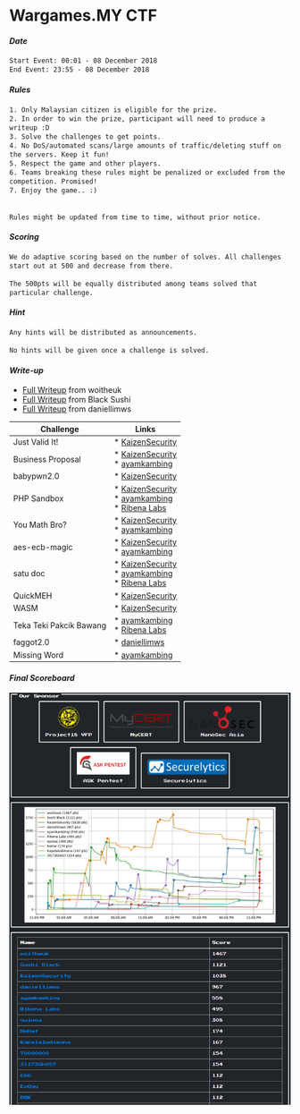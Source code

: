 # Wargames.MY CTF

#### *Date*

```text
Start Event: 00:01 - 08 December 2018
End Event: 23:55 - 08 December 2018
```

#### *Rules*

```text
1. Only Malaysian citizen is eligible for the prize.
2. In order to win the prize, participant will need to produce a writeup :D
3. Solve the challenges to get points.
4. No DoS/automated scans/large amounts of traffic/deleting stuff on the servers. Keep it fun!
5. Respect the game and other players.
6. Teams breaking these rules might be penalized or excluded from the competition. Promised!
7. Enjoy the game.. :)


Rules might be updated from time to time, without prior notice.
```

#### *Scoring*

```text
We do adaptive scoring based on the number of solves. All challenges start out at 500 and decrease from there.

The 500pts will be equally distributed among teams solved that particular challenge.
```

#### *Hint*

```text
Any hints will be distributed as announcements.

No hints will be given once a challenge is solved.
```

#### *Write-up*

* [Full Writeup](writeup/woitheuk.pdf) from woitheuk
* [Full Writeup](writeup/Black%20Sushi.pdf) from Black Sushi
* [Full Writeup](https://github.com/daniellimws/daniellimws.github.io/blob/1adc7b014306fe8f29c9cd2057ec755382ed79ba/_posts/wargames.my-18/2018-12-09-wargamesmy-writeups.md#hackerman) from daniellimws

|Challenge|Links|
|---------|-----|
|Just Valid It!         |* [KaizenSecurity](https://kaizen1996.wordpress.com/2018/12/09/wargames-my-ctf-2018-just-valid-it-writeup/)      |
|Business Proposal      |* [KaizenSecurity](https://kaizen1996.wordpress.com/2018/12/09/wargames-my-ctf-2018-business-proposalwriteup/) <br> * [ayamkambing](https://huntforbug.io/wargames-my-december-2018-business-proposal/)                              |
|babypwn2.0             |* [KaizenSecurity](https://kaizen1996.wordpress.com/2018/12/09/wargames-my-ctf-2018-babypwn2-0-writeup/)         |
|PHP Sandbox            |* [KaizenSecurity](https://kaizen1996.wordpress.com/2018/12/09/wargames-my-ctf-2018-php-sandbox-writeup/) <br> * [ayamkambing](https://huntforbug.io/wargames-my-december-2018-php-sandbox/) <br> * [Ribena Labs](http://www.jasveermaan.com/index.php/2018/12/09/wgmy18-php-sandbox/)                             |
|You Math Bro?          |* [KaizenSecurity](https://kaizen1996.wordpress.com/2018/12/09/wargames-my-ctf-2018-aes-ecb-magic-writeup-2/) <br> * [ayamkambing](https://huntforbug.io/wargames-my-december-2018-you-math-bro/)                                   |
|aes-ecb-magic          |* [KaizenSecurity](https://kaizen1996.wordpress.com/2018/12/09/wargames-my-ctf-2018-aes-ecb-magic-writeup/) <br> * [ayamkambing](https://huntforbug.io/wargames-my-december-2018-aes-ecb-magic/)                                  |
|satu doc               |* [KaizenSecurity](https://kaizen1996.wordpress.com/2018/12/09/wargames-my-ctf-2018-satu-doc-writeup/) <br> * [ayamkambing](https://huntforbug.io/wargames-my-december-2018-1-docx/) <br> * [Ribena Labs](http://www.jasveermaan.com/index.php/2018/12/09/wgmy18-satu-doc/)                                |
|QuickMEH               |* [KaizenSecurity](https://kaizen1996.wordpress.com/2018/12/09/wargames-my-ctf-2018-quickmeh-writeup/)           |
|WASM                   |* [KaizenSecurity](https://kaizen1996.wordpress.com/2018/12/09/49/)                                              |
|Teka Teki Pakcik Bawang|* [ayamkambing](https://huntforbug.io/wargames-my-december-2018-teka-teki-pakcik-bawang/) <br> * [Ribena Labs](http://www.jasveermaan.com/index.php/2018/12/09/wgmy18-teka-teki-pakcik-bawang/)                 |
|faggot2.0				|* [daniellimws](https://daniellimws.github.io/wargamesmy-faggot.html)|
|Missing Word|* [ayamkambing](https://huntforbug.io/wargames-my-december-2018-missing-word/)|

#### *Final Scoreboard*

![image](score.png)
